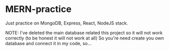 # MERN-practice
Just practice on MongoDB, Express, React, NodeJS stack.

NOTE: I've deleted the main database related this project so it will not work correctly (to be honest it will not work at all)
So you're need create you own database and connect it in my code, so...
